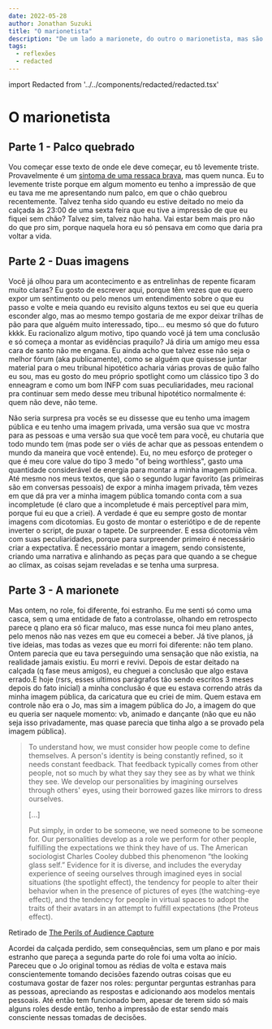 ```yaml
---
date: 2022-05-28
author: Jonathan Suzuki
title: "O marionetista"
description: "De um lado a marionete, do outro o marionetista, mas são mesmo esses os papéis que eles estão performando no teatro da vida?"
tags:
  - reflexões
  - redacted
---
```


import Redacted from '../../components/redacted/redacted.tsx'

# O marionetista

## Parte 1 - Palco quebrado

Vou começar esse texto de onde ele deve começar, eu tô levemente triste. Provavelmente é um [sintoma de uma ressaca brava](https://www.youtube.com/watch?v=m76RXPJrYQg), mas quem nunca. Eu to levemente triste porque em algum momento eu tenho a impressão de que eu tava me me apresentando num palco, em que o chão quebrou recentemente. Talvez tenha sido quando eu estive deitado no meio da calçada às 23:00 de uma sexta feira que eu tive a impressão de que eu fiquei sem chão? Talvez sim, talvez não haha. Vai estar bem mais pro não do que pro sim, porque naquela hora eu só pensava em como que daria pra voltar a vida.

## Parte 2 - Duas imagens

Você já olhou para um acontecimento e as entrelinhas de repente ficaram muito claras? Eu gosto de escrever aqui, porque têm vezes que eu quero expor um sentimento ou pelo menos um entendimento sobre o que eu passo e volte e meia quando eu revisito alguns textos eu sei que eu queria esconder algo, mas ao mesmo tempo gostaria de me expor deixar trilhas de pão para que alguém muito interessado, tipo... eu mesmo só que do futuro kkkk. Eu racionalizo algum motivo, tipo quando você já tem uma conclusão e só começa a montar as evidências praquilo? Já diria <Redacted redacted="Felix">um amigo meu</Redacted> essa cara de santo não me engana. Eu ainda acho que talvez esse não seja o melhor fórum (aka publicamente), como se alguém que quisesse juntar material para o meu tribunal hipotético acharia várias provas de quão falho eu sou, mas eu gosto do meu próprio spotlight como um clássico tipo 3 do enneagram e como um bom INFP com suas peculiaridades, meu racional pra continuar sem medo desse meu tribunal hipotético normalmente é: quem não deve, não teme.

Não seria surpresa pra vocês se eu dissesse que eu tenho uma imagem pública e eu tenho uma imagem privada, uma versão sua que vc mostra para as pessoas e uma versão sua que você tem para você, eu chutaria que todo mundo tem (mas pode ser o viés de achar que as pessoas entendem o mundo da maneira que você entende). Eu, no meu esforço de proteger o que é meu core value do tipo 3 medo "of being worthless", gasto uma quantidade considerável de energia para montar a minha imagem pública. Até mesmo nos meus textos, que são o segundo lugar favorito (as primeiras são em conversas pessoais) de expor a minha imagem privada, têm vezes em que dá pra ver a minha imagem pública tomando conta com a sua incompletude (é claro que a incompletude é mais perceptível para mim, porque fui eu que a criei). A verdade é que eu sempre gosto de montar imagens com dicotomias. Eu gosto de montar o esteriótipo e de de repente inverter o script, de puxar o tapete. De surpreender. E essa dicotomia vêm com suas peculiaridades, porque para surpreender primeiro é necessário criar a expectativa. É necessário montar a imagem, sendo consistente, criando uma narrativa e alinhando as peças para que quando a se chegue ao clímax, as coisas sejam reveladas e se tenha uma surpresa.

## Parte 3 - A marionete

Mas ontem, no role, foi diferente, foi estranho. Eu me senti só como uma casca, sem q uma entidade de fato a controlasse, olhando em retrospecto parece q plano era só ficar maluco, mas esse nunca foi meu plano antes, pelo menos não nas vezes em que eu comecei a beber. Já tive planos, já tive ideias, mas todas as vezes que eu morri foi diferente: não tem plano. Ontem parecia que eu tava perseguindo uma sensação que não existia, na realidade jamais existiu. Eu morri e revivi. Depois de estar deitado na calçada (q fase meus amigos), eu cheguei a conclusão que algo estava errado.E hoje (rsrs, esses ultimos parágrafos tão sendo escritos 3 meses depois do fato inicial) a minha conclusão é que eu estava correndo atrás da minha imagem pública, da caricatura que eu criei de mim. Quem estava em controle não era o Jo, mas sim a imagem pública do Jo, a imagem do que eu queria ser naquele momento: vb, animado e dançante (não que eu não seja isso privadamente, mas quase parecia que tinha algo a se provado pela imagem pública).

> To understand how, we must consider how people come to define themselves. A person's identity is being constantly refined, so it needs constant feedback. That feedback typically comes from other people, not so much by what they say they see as by what we think they see. We develop our personalities by imagining ourselves through others' eyes, using their borrowed gazes like mirrors to dress ourselves.
>
> [...]
>
> Put simply, in order to be someone, we need someone to be someone for. Our personalities develop as a role we perform for other people, fulfilling the expectations we think they have of us. The American sociologist Charles Cooley dubbed this phenomenon “the looking glass self.” Evidence for it is diverse, and includes the everyday experience of seeing ourselves through imagined eyes in social situations (the spotlight effect), the tendency for people to alter their behavior when in the presence of pictures of eyes (the watching-eye effect), and the tendency for people in virtual spaces to adopt the traits of their avatars in an attempt to fulfill expectations (the Proteus effect).

Retirado de [The Perils of Audience Capture](https://gurwinder.substack.com/p/the-perils-of-audience-capture)

Acordei da calçada perdido, sem consequências, sem um plano e por mais estranho que pareça a segunda parte do role foi uma volta ao início. Pareceu que o Jo original tomou as rédias de volta e estava mais conscientemente tomando decisões fazendo outras coisas que eu costumava gostar de fazer nos roles: perguntar perguntas estranhas para as pessoas, apreciando as respostas e adicionando aos modelos mentais pessoais. Até então tem funcionado bem, apesar de terem sido só mais alguns roles desde então, tenho a impressão de estar sendo mais consciente nessas tomadas de decisões.
